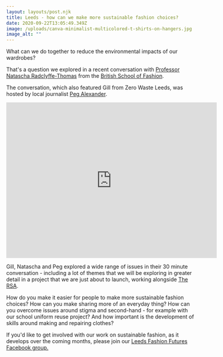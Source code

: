 ```yaml
---
layout: layouts/post.njk
title: Leeds - how can we make more sustainable fashion choices?
date: 2020-09-22T13:05:49.349Z
image: /uploads/canva-minimalist-multicolored-t-shirts-on-hangers.jpg
image_alt: ""
---
```

What can we do together to reduce the environmental impacts of our wardrobes?

That's a question we explored in a recent conversation with [Professor Natascha Radclyffe-Thomas](https://www.gculondon.ac.uk/aboutus/ourstaff/radclyffe-thomasnatascha/) from the [British School of Fashion](https://britishschooloffashion.com/).

The conversation, which also featured Gill from Zero Waste Leeds, was hosted by local journalist [Peg Alexander](https://www.pegalexander.com/).

<iframe src="https://www.facebook.com/plugins/video.php?href=https%3A%2F%2Fwww.facebook.com%2Fzerowasteleeds%2Fvideos%2F610649096283255%2F&show_text=1&width=560" width="560" height="413" style="border:none;overflow:hidden" scrolling="no" frameborder="0" allowTransparency="true" allow="encrypted-media" allowFullScreen="true"></iframe>

Gill, Natascha and Peg explored a wide range of issues in their 30 minute conversation - including a lot of themes that we will be exploring in greater detail in a project that we are just about to launch, working alongside [The RSA](https://www.thersa.org/action-and-research/rsa-projects/design/make-fashion-circular).  

How do you make it easier for people to make more sustainable fashion choices?  How can you make sharing more of an everyday thing?  How can you overcome issues around stigma and second-hand - for example with our school uniform reuse project?  And how important is the development of skills around making and repairing clothes?

If you'd like to get involved with our work on sustainable fashion, as it develops over the coming months, please join our [Leeds Fashion Futures Facebook group.](https://www.facebook.com/groups/leedsfashionfutures)